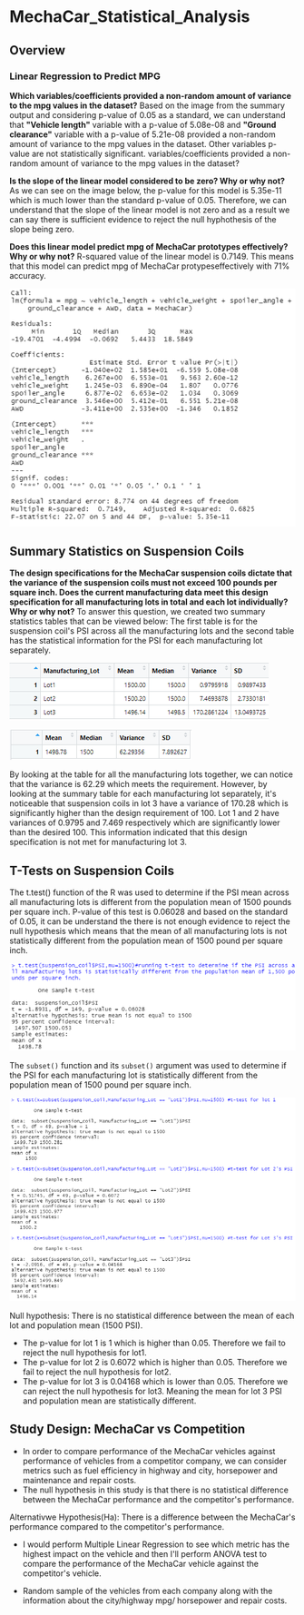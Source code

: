# MechaCar_Statistical_Analysis

## Overview

### Linear Regression to Predict MPG

**Which variables/coefficients provided a non-random amount of variance to the mpg values in the dataset?**
Based on the image from the summary output and considering p-value of 0.05 as a standard, we can understand that **"Vehicle length"** variable with a p-value of 5.08e-08 and **"Ground clearance"** variable with a p-value of 5.21e-08 provided a non-random amount of variance to the mpg values in the dataset. Other variables p-value are not statistically significant.
variables/coefficients provided a non-random amount of variance to the mpg values in the dataset?

**Is the slope of the linear model considered to be zero? Why or why not?**
As we can see on the image below, the p-value for this model is 5.35e-11 which is much lower than the standard p-value of 0.05. Therefore, we can understand that the slope of the linear model is not zero and as a result we can say there is sufficient evidence to reject the null hyphothesis of the slope being zero.

**Does this linear model predict mpg of MechaCar prototypes effectively? Why or why not?**
R-squared value of the linear model is 0.7149. This means that this model can predict mpg of MechaCar protypeseffectively with 71% accuracy.

![](/Images/2.png)

## Summary Statistics on Suspension Coils

**The design specifications for the MechaCar suspension coils dictate that the variance of the suspension coils must not exceed 100 pounds per square inch. Does the current manufacturing data meet this design specification for all manufacturing lots in total and each lot individually? Why or why not?**
To answer this question, we created two summary statistics tables that can be viewed below: 
The first table is for the suspension coil's PSI across all the manufacturing lots and the second table has the statistical information for the PSI for each manufacturing lot separately. 

![](/Images/3.png)

![](/Images/4.png)

By looking at the table for all the manufacturing lots together, we can notice that the variance is 62.29 which meets the requirement. However, by looking at the summary table for each manufacturing lot separately, it's noticeable that suspension coils in lot 3 have a variance of 170.28 which is significantly higher than the design requirement of 100. Lot 1 and 2 have variances of 0.9795 and 7.469 respectively which are significantly lower than the desired 100. This information indicated that this design specification is not met for manufacturing lot 3. 


## T-Tests on Suspension Coils

The t.test() function of the R was used to determine if the PSI mean across all manufacturing lots is different from the population mean of 1500 pounds per square inch. P-value of this test is 0.06028 and based on the standard of 0.05, it can be understand the there is not enough evidence to reject the null hypothesis which means that the mean of all manufacturing lots is not statistically different from the population mean of 1500 pound per square inch.

![](/Images/6.png)

The `subset()` function and its `subset()` argument was used to determine if the PSI for each manufacturing lot is statistically different from the population mean of 1500 pound per square inch.

![](/Images/5.png)

Null hypothesis: There is no statistical difference between the mean of each lot and population mean (1500 PSI).
- The p-value for lot 1 is 1 which is higher than 0.05. Therefore we fail to reject the null hypothesis for lot1.
- The p-value for lot 2 is 0.6072 which is higher than 0.05. Therefore we fail to reject the null hypothesis for lot2.
- The p-value for lot 3 is 0.04168 which is lower than 0.05. Therefore we can reject the null hypothesis for lot3. Meaning the mean for lot 3 PSI and population mean are statistically different. 

## Study Design: MechaCar vs Competition

- In order to compare performance of the MechaCar vehicles against performance of vehicles from a competitor company, we can consider metrics such as fuel efficiency in highway and city, horsepower and maintenance and repair costs.
- The null hypothesis in this study is that there is no statistical difference between the MechaCar performance and the competitor's performance.

Alternativwe Hypothesis(Ha): There is a difference between the MechaCar's performance compared to the competitor's performance. 

- I would perform Multiple Linear Regression to see which metric has the highest impact on the vehicle and then I'll perform ANOVA test to compare the performance of the MechaCar vehicle against the competitor's vehicle.

- Random sample of the vehicles from each company along with the information about the city/highway mpg/ horsepower and repair costs. 
